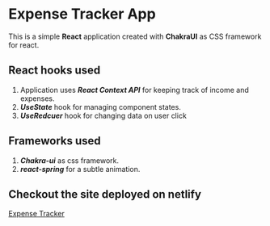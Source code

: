 # Expense Tracker App

This is a simple **React** application created with **ChakraUI** as CSS framework for react.

## React hooks used

1.  Application uses **_React Context API_** for keeping track of income and expenses.
2.  **_UseState_** hook for managing component states.
3.  **_UseRedcuer_** hook for changing data on user click

## Frameworks used

1. **_Chakra-ui_** as css framework.
1. **_react-spring_** for a subtle animation.

## Checkout the site deployed on netlify
[Expense Tracker](https://nervous-shaw-9ec146.netlify.app/)
